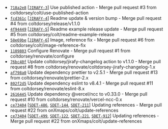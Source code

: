 * [`718a2e8`](http://github.com/onXmaps/commit/718a2e84911bddcb1e7df6182bcbd233f6c195b3) [[`JIRAFY-3`](https://onxmaps.atlassian.net/browse/JIRAFY-3)] Use published action - Merge pull request #3 from coltdorsey/colt/use-published-action
* [`fcd361c`](http://github.com/onXmaps/commit/fcd361c85f0cd1a20163c90ba51fce7b489537eb) [[`JIRAFY-4`](https://onxmaps.atlassian.net/browse/JIRAFY-4)] Readme update & version bump - Merge pull request #4 from coltdorsey/release/v1.1.0
* [`4f94449`](http://github.com/onXmaps/commit/4f94449419698e134785e58ceac74702ab47781b) [[`JIRAFY-5`](https://onxmaps.atlassian.net/browse/JIRAFY-5)] Readme example release update - Merge pull request #5 from coltdorsey/colt/readme-example-release
* [`58e69be`](http://github.com/onXmaps/commit/58e69be6433c786c2618536dc1d1dbbdde30a461) [[`JIRAFY-6`](https://onxmaps.atlassian.net/browse/JIRAFY-6)] Image, reference fix - Merge pull request #6 from coltdorsey/colt/image-reference-fix
* [`1109803`](http://github.com/onXmaps/commit/110980389e537555e257b5a1b07a683a3966eef8) Configure Renovate - Merge pull request #1 from coltdorsey/renovate/configure
* [`76bc40f`](http://github.com/onXmaps/commit/76bc40f804cdfe7e42d12c985576fdec21e269a8) Update coltdorsey/jirafy-changelog action to v1.1.0 - Merge pull request #8 from coltdorsey/renovate/coltdorsey-jirafy-changelog-1.x
* [`af798a0`](http://github.com/onXmaps/commit/af798a09f8f97c858c4631f760ab995889144779) Update dependency prettier to v2.5.1 - Merge pull request #13 from coltdorsey/renovate/prettier-2.x
* [`802f2d5`](http://github.com/onXmaps/commit/802f2d59003a81855c0367afe521979424d7039c) Update dependency eslint to v8.4.1 - Merge pull request #11 from coltdorsey/renovate/eslint-8.x
* [`2616445`](http://github.com/onXmaps/commit/26164452d005d08b01bc266abc49de2eae70260c) Update dependency @vercel/ncc to v0.33.0 - Merge pull request #10 from coltdorsey/renovate/vercel-ncc-0.x
* [`ce73404`](http://github.com/onXmaps/commit/ce73404ce5cb38c9c6a86b6188a790e76a7575fb) [[`SDET-486`](https://onxmaps.atlassian.net/browse/SDET-486), [`SDET-144`](https://onxmaps.atlassian.net/browse/SDET-144), [`SDET-211`](https://onxmaps.atlassian.net/browse/SDET-211)] Updating references - Merge pull request #22 from onXmaps/colt/update-references
* [`ce73404`](http://github.com/onXmaps/commit/ce73404ce5cb38c9c6a86b6188a790e76a7575fb) [[`SDET-499`](https://onxmaps.atlassian.net/browse/SDET-499), [`SDET-122`](https://onxmaps.atlassian.net/browse/SDET-122), [`SDET-221`](https://onxmaps.atlassian.net/browse/SDET-221), [`SDET-912`](https://onxmaps.atlassian.net/browse/SDET-912)] Updating references - Merge pull request #22 from onXmaps/colt/update-references
